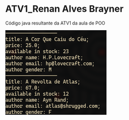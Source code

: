 # ATV1_Renan Alves Brayner

Código java resultante da ATV1 da aula de POO

![Screenshot](./screenshot.png)
